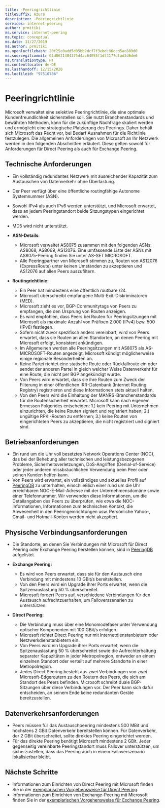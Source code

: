 ```yaml
---
title: -Peeringrichtlinie
titleSuffix: Azure
description: -Peeringrichtlinie
services: internet-peering
author: prmitiki
ms.service: internet-peering
ms.topic: conceptual
ms.date: 11/27/2019
ms.author: prmitiki
ms.openlocfilehash: 20f25e0add5d05bb2dcf7f3ebdc86ccd5ae889d0
ms.sourcegitcommit: 63d0621404375d4ac64055f1df4177dfad3d6de6
ms.translationtype: HT
ms.contentlocale: de-DE
ms.lasthandoff: 12/15/2020
ms.locfileid: "97510786"
---
```

# <a name="peering-policy"></a>Peeringrichtlinie
Microsoft verwaltet eine selektive Peeringrichtlinie, die eine optimale Kundenfreundlichkeit sicherstellen soll. Sie nutzt Branchenstandards und bewährten Methoden, kann für die zukünftige Nachfrage skaliert werden und ermöglicht eine strategische Platzierung des Peerings. Daher behält sich Microsoft das Recht vor, bei Bedarf Ausnahmen für die Richtlinie festzulegen. Die allgemeinen Anforderungen von Microsoft an Ihr Netzwerk werden in den folgenden Abschnitten erläutert. Diese gelten sowohl für Anforderungen für Direct Peering als auch für Exchange Peering. 

## <a name="technical-requirements"></a>Technische Anforderungen

* Ein vollständig redundantes Netzwerk mit ausreichender Kapazität zum Austauschen von Datenverkehr ohne Überlastung.
* Der Peer verfügt über eine öffentliche routingfähige Autonome Systemnummer (ASN).
* Sowohl IPv4 als auch IPv6 werden unterstützt, und Microsoft erwartet, dass an jedem Peeringstandort beide Sitzungstypen eingerichtet werden.
* MD5 wird nicht unterstützt.
* **ASN-Details**:

    * Microsoft verwaltet AS8075 zusammen mit den folgenden ASNs: AS8068, AS8069, AS12076. Eine umfassende Liste der ASNs mit AS8075-Peering finden Sie unter AS-SET MICROSOFT.
    * Alle Peeringpartner von Microsoft stimmen zu, Routen von AS12076 (ExpressRoute) unter keinen Umständen zu akzeptieren und AS12076 auf allen Peers auszufiltern.

* **Routingrichtlinie:**
    * Ein Peer hat mindestens eine öffentlich routbare /24.
    * Microsoft überschreibt empfangene Multi-Exit-Diskriminatoren (MED).
    * Microsoft zieht es vor, BGP-Communitytags von Peers zu empfangen, die den Ursprung von Routen anzeigen.
    * Es wird empfohlen, dass Peers bei Routen für Peeringsitzungen mit Microsoft als maximale Anzahl von Präfixen 2.000 (IPv4) bzw. 500 (IPv6) festlegen.
    * Sofern nicht zuvor spezifisch anders vereinbart, wird von Peers erwartet, dass sie Routen an allen Standorten, an denen Peering mit Microsoft erfolgt, konsistent ankündigen.
    * Im Allgemeinen werden alle Peeringsitzungen mit AS8075 als AS-MICROSOFT-Routen angezeigt. Microsoft kündigt möglicherweise einige regionale Besonderheiten an.
    * Keine Partei richtet eine statische Route oder Rückfallroute ein oder sendet der anderen Partei in gleich welcher Weise Datenverkehr für eine Route, die nicht per BGP angekündigt wurde.
    * Von Peers wird erwartet, dass sie ihre Routen zum Zweck der Filterung in einer öffentlichen IRR-Datenbank (Internet Routing Registry) registrieren und diese Informationen stets aktuell halten.      
    * Von den Peers wird die Einhaltung der MANRS-Branchenstandards für die Routensicherheit erwartet.  Microsoft kann nach eigenem Ermessen Folgendes entscheiden: 1.) kein Peering mit Unternehmen einzurichten, die keine Routen signiert und registriert haben; 2.) ungültige RPKI-Routen zu entfernen; 3.) keine Routen von eingerichteten Peers zu akzeptieren, die nicht registriert und signiert sind. 

## <a name="operational-requirements"></a>Betriebsanforderungen
* Ein rund um die Uhr voll besetztes Network Operations Center (NOC), das bei der Behebung aller technischen und leistungsbezogenen Probleme, Sicherheitsverletzungen, DoS-Angriffen (Denial-of-Service) oder jeder anderen missbräuchlichen Verwendung beim Peer oder seinen Kunden helfen kann.
* Von Peers wird erwartet, ein vollständiges und aktuelles Profil auf [PeeringDB](https://www.peeringdb.com) zu unterhalten, einschließlich einer rund um die Uhr erreichbaren NOC-E-Mail-Adresse mit der Unternehmensdomäne sowie einer Telefonnummer. Wir verwenden diese Informationen, um die Detailangaben des Peers zu überprüfen, wie etwa die NOC-Informationen, Informationen zum technischen Kontakt, die Anwesenheit in den Peeringeinrichtungen usw. Persönliche Yahoo-, Gmail- und Hotmail-Konten werden nicht akzeptiert.

## <a name="physical-connection-requirements"></a>Physische Verbindungsanforderungen
* Die Standorte, an denen Sie Verbindungen mit Microsoft für Direct Peering oder Exchange Peering herstellen können, sind in [PeeringDB](https://www.peeringdb.com/net/694) aufgelistet.

* **Exchange Peering:**
    * Es wird von Peers erwartet, dass sie für den Austausch eine Verbindung mit mindestens 10 GBit/s bereitstellen.
    * Von den Peers wird ein Upgrade ihrer Ports erwartet, wenn die Spitzenauslastung 50 % überschreitet.
    * Microsoft fordert Peers auf, verschiedene Verbindungen für den Austausch aufrechtzuerhalten, um Failoverszenarien zu unterstützen.

* **Direct Peering:**
    * Die Verbindung muss über eine Monomodefaser unter Verwendung optischer Komponenten mit 100 GBit/s erfolgen.
    * Microsoft richtet Direct Peering nur mit Internetdienstanbietern oder Netzwerkdienstanbietern ein.
    * Von Peers wird ein Upgrade ihrer Ports erwartet, wenn die Spitzenauslastung 50 % überschreitet sowie die Aufrechterhaltung separater Kapazitäten in jeder Metropolregion, entweder an einem einzelnen Standort oder verteilt auf mehrere Standorte in einer Metropolregion.
    * Jedes Direct Peering besteht aus zwei Verbindungen von zwei Microsoft-Edgeroutern zu den Routern des Peers, die sich am Standort des Peers befinden. Microsoft schreibt duale BGP-Sitzungen über diese Verbindungen vor. Der Peer kann sich dafür entscheiden, an seinem Ende keine redundanten Geräte bereitzustellen.


## <a name="traffic-requirements"></a>Datenverkehrsanforderungen

* Peers müssen für das Austauschpeering mindestens 500 MBit und höchstens 2 GBit Datenverkehr bereitstellen können. Für Datenverkehr, der 2 GBit überschreitet, sollte direktes Peering eingerichtet werden.
* Für das direkte Peering benötigt Microsoft mindestens 2 GBit. Jeder gegenseitig vereinbarte Peeringstandort muss Failover unterstützen, um sicherzustellen, dass das Peering auch in einem Failoverszenario lokalisierbar bleibt. 

## <a name="next-steps"></a>Nächste Schritte

* Informationen zum Einrichten von Direct Peering mit Microsoft finden Sie in der [exemplarischen Vorgehensweise für Direct Peering](walkthrough-direct-all.md).
* Informationen zum Einrichten von Exchange-Peering mit Microsoft finden Sie in der [exemplarischen Vorgehensweise für Exchange Peering](walkthrough-exchange-all.md).
